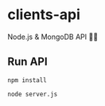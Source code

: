 # clients-api
Node.js &amp; MongoDB API :green_heart::herb:

## Run API
``npm install``

``node server.js``
